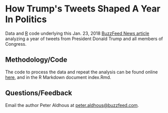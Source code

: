 # How Trump's Tweets Shaped A Year In Politics

Data and [R](https://www.r-project.org/) code underlying this Jan. 23, 2018 [BuzzFeed News article](https://www.buzzfeed.com/peteraldhous/trump-twitter-wars) analyzing a year of tweets from President Donald Trump and all members of Congress.

## Methodology/Code

The code to process the data and repeat the analysis can be found online [here](https://buzzfeednews.github.io/2018-01-trump-twitter-wars), and in the R Markdown document index.Rmd.


## Questions/Feedback

Email the author Peter Aldhous at peter.aldhous@buzzfeed.com.